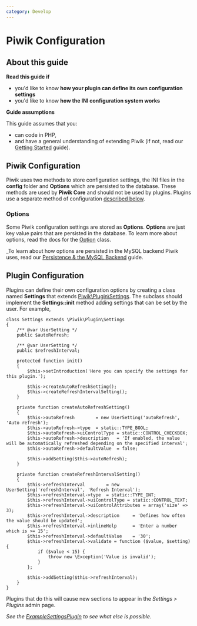 ```yaml
---
category: Develop
---
```

# Piwik Configuration

<!-- Meta (to be deleted)
Purpose: describe INI configuration system, describe plugin settings stuff, describe use of options table (discourage use)

Audience: developers that want to know how to add configuration to their own plugins

Expected Result: 

Notes: 

What's missing? (stuff in my list that was not in when I wrote the 1st draft)
-->

## About this guide

**Read this guide if**

* you'd like to know **how your plugin can define its own configuration settings**
* you'd like to know **how the INI configuration system works**

**Guide assumptions**

This guide assumes that you:

* can code in PHP,
* and have a general understanding of extending Piwik (if not, read our [Getting Started](/guides/getting-started-part-1) guide).

## Piwik Configuration

Piwik uses two methods to store configuration settings, the INI files in the **config** folder and **Options** which are persisted to the database. These methods are used by **Piwik Core** and should not be used by plugins. Plugins use a separate method of configuration [described below](#plugin-configuration).

### Options

Some Piwik configuration settings are stored as **Options**. **Options** are just key value pairs that are persisted in the database. To learn more about options, read the docs for the [Option](/api-reference/Piwik/Option) class.

<!-- TODO: this helps people w/ distributed setups correct? need to find out how -->

_To learn about how options are persisted in the MySQL backend Piwik uses, read our [Persistence & the MySQL Backend](/guides/persistence-and-the-mysql-backend) guide.

<a name="plugin-configuration"></a>
## Plugin Configuration

Plugins can define their own configuration options by creating a class named **Settings** that extends [Piwik\Plugin\Settings](/api-reference/Piwik/Plugin/Settings). The subclass should implement the **Settings::init** method adding settings that can be set by the user. For example,

    class Settings extends \Piwik\Plugin\Settings
    {
        /** @var UserSetting */
        public $autoRefresh;

        /** @var UserSetting */
        public $refreshInterval;

        protected function init()
        {
            $this->setIntroduction('Here you can specify the settings for this plugin.');

            $this->createAutoRefreshSetting();
            $this->createRefreshIntervalSetting();
        }

        private function createAutoRefreshSetting()
        {
            $this->autoRefresh        = new UserSetting('autoRefresh', 'Auto refresh');
            $this->autoRefresh->type  = static::TYPE_BOOL;
            $this->autoRefresh->uiControlType = static::CONTROL_CHECKBOX;
            $this->autoRefresh->description   = 'If enabled, the value will be automatically refreshed depending on the specified interval';
            $this->autoRefresh->defaultValue  = false;

            $this->addSetting($this->autoRefresh);
        }

        private function createRefreshIntervalSetting()
        {
            $this->refreshInterval        = new UserSetting('refreshInterval', 'Refresh Interval');
            $this->refreshInterval->type  = static::TYPE_INT;
            $this->refreshInterval->uiControlType = static::CONTROL_TEXT;
            $this->refreshInterval->uiControlAttributes = array('size' => 3);
            $this->refreshInterval->description     = 'Defines how often the value should be updated';
            $this->refreshInterval->inlineHelp      = 'Enter a number which is >= 15';
            $this->refreshInterval->defaultValue    = '30';
            $this->refreshInterval->validate = function ($value, $setting) {
                if ($value < 15) {
                    throw new \Exception('Value is invalid');
                }
            };

            $this->addSetting($this->refreshInterval);
        }
    }

Plugins that do this will cause new sections to appear in the _Settings > Plugins_ admin page.

<!-- TODO: image of result of above code -->

_See the [ExampleSettingsPlugin](https://github.com/piwik/piwik/tree/master/plugins/ExampleSettingsPlugin) to see what else is possible._